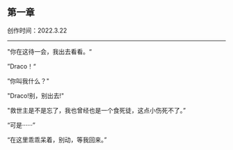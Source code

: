 ## 第一章

创作时间：2022.3.22

------

"你在这待一会，我出去看看。“

”Draco！“

”你叫我什么？"

"Draco!别，别出去!"

"救世主是不是忘了，我也曾经也是一个食死徒，这点小伤死不了。”

“可是······”

“在这里乖乖呆着，别动，等我回来。”
